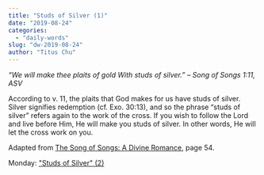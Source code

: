 ```yaml
---
title: "Studs of Silver (1)"
date: "2019-08-24"
categories: 
  - "daily-words"
slug: "dw-2019-08-24"
author: "Titus Chu"
---
```


_“We will make thee plaits of gold With studs of silver.” – Song of Songs 1:11, ASV_

According to v. 11, the plaits that God makes for us have studs of silver. Silver signifies redemption (cf. Exo. 30:13), and so the phrase “studs of silver” refers again to the work of the cross. If you wish to follow the Lord and live before Him, He will make you studs of silver. In other words, He will let the cross work on you.

Adapted from [The Song of Songs: A Divine Romance](/song-of-songs-dr), page 54.

Monday: ["Studs of Silver" (2)](/dw-2019-08-26)
